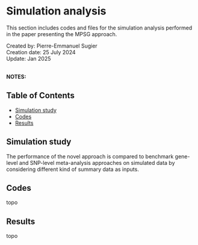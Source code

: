 # Simulation analysis
This section includes codes and files for the simulation analysis performed in the paper presenting the MPSG approach.

Created by: Pierre-Emmanuel Sugier<br>
Creation date: 25 July 2024<br>
Update: Jan 2025<br>
<br>

**NOTES:**
<br>

## Table of Contents
- [Simulation study](#simulation-study)
- [Codes](#codes)
- [Results](#results)

## Simulation study

The performance of the novel approach is compared to benchmark gene-level and SNP-level meta-analysis approaches on simulated data by considering different kind of summary data as inputs.

## Codes

topo

## Results

topo
